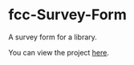# fcc-Survey-Form

A survey form for a library.

You can view the project [here](https://madkn1311.github.io/fcc-Survey-Form/).
